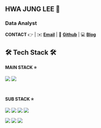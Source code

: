 ## HWA JUNG LEE 👋

### Data Analyst

**CONTACT**  👉 |  ✉️ [**Email**](leehj_01@naver.com) | 🦊 [**Github**](https://github.com/leehj01) | 💻 [**Blog**](https://hazel01.tistory.com/)


<h2><b>🛠 Tech Stack 🛠</b></h2>

**MAIN STACK ⭐**
<p>
<img src="https://img.shields.io/badge/Python-3766AB?style=flat-square&logo=Python&logoColor=white"/></a> 
<img src="https://img.shields.io/badge/MySQL-4479A1?style=flat-square&logo=MySQL&logoColor=white"/></a>
</p>
</br>

**SUB STACK ⭐**
<p>
<img src="https://img.shields.io/badge/Java-007396?style=flat-square&logo=Java&logoColor=white"/></a> 
<img src="https://img.shields.io/badge/Spring-6DB33F?style=flat-square&logo=Spring&logoColor=white"/></a> 
<img src="https://img.shields.io/badge/Elasticsearch-005571?style=flat-square&logo=Elasticsearch&logoColor=white"/></a>
<img src="https://img.shields.io/badge/Amazon AWS-232F3E?style=flat-square&logo=Amazon%20AWS&logoColor=white"/></a> 
</p>
<p>
<img src="https://img.shields.io/badge/HTML5-E34F26?style=flat-square&logo=HTML5&logoColor=white"/></a> 
<img src="https://img.shields.io/badge/CSS3-1572B6?style=flat-square&logo=CSS3&logoColor=white"/></a> 
<img src="https://img.shields.io/badge/JavaScript-F7DF1E?style=flat-square&logo=JavaScript&logoColor=white"/></a> </p>

<!--img src="https://img.shields.io/badge/Node.js-339933?style=flat-square&logo=Node.js&logoColor=white"/></a> &nbsp -- >
<!-- <img src="https://img.shields.io/badge/Android-3DDC84?style=flat-square&logo=Android&logoColor=white"/></a> &nbsp -->
<!-- img src="https://img.shields.io/badge/MySQL-4479A1?style=flat-square&logo=MySQL&logoColor=white"/></a> &nbsp 
<!-- img src="https://img.shields.io/badge/c++-00599C?style=flat-square&logo=c%2B%2B&logoColor=white"/></a> &nbsp -- >

[![Hits](https://hits.seeyoufarm.com/api/count/incr/badge.svg?url=https%3A%2F%2Fgithub.com%2Fleehj012%2Fhit-counter&count_bg=%23EBDF6A&title_bg=%23555555&icon=&icon_color=%23E7E7E7&title=hits&edge_flat=false)](https://hits.seeyoufarm.com)


<!--
**leehj01/leehj01** is a ✨ _special_ ✨ repository because its `README.md` (this file) appears on your GitHub profile.

Here are some ideas to get you started:

- 🔭 I’m currently working on ...
- 🌱 I’m currently learning ...
- 👯 I’m looking to collaborate on ...
- 🤔 I’m looking for help with ...
- 💬 Ask me about ...
- 📫 How to reach me: ...
- 😄 Pronouns: ...
- ⚡ Fun fact: ...
-->
